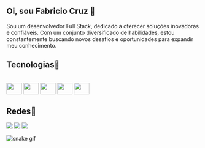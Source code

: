 ## Oi, sou Fabricio Cruz 👋

Sou um desenvolvedor Full Stack, dedicado a oferecer soluções inovadoras e confiáveis. Com um conjunto diversificado de habilidades, estou constantemente buscando novos desafios e oportunidades para expandir meu conhecimento. 

## Tecnologias🚀

<div style="display: inline_block"><br>
  <img aling="center"  height="30" width="40" src="https://cdn.jsdelivr.net/gh/devicons/devicon@latest/icons/html5/html5-original.svg" />
  <img aling="center"  height="30" width="40" src="https://cdn.jsdelivr.net/gh/devicons/devicon@latest/icons/javascript/javascript-original.svg" />
  <img aling="center"  height="30" width="40" src="https://cdn.jsdelivr.net/gh/devicons/devicon@latest/icons/css3/css3-original.svg" />
  <img aling="center"  height="30" width="40" src="https://cdn.jsdelivr.net/gh/devicons/devicon@latest/icons/azuresqldatabase/azuresqldatabase-original.svg" />
  <img aling="center"  height="30" width="40" src="https://cdn.jsdelivr.net/gh/devicons/devicon@latest/icons/csharp/csharp-original.svg" /> 
</div>

## Redes📱

<div>
  <a href="https://www.linkedin.com/in/fabricio-cruz-987800160/"><img src="https://img.shields.io/badge/LinkedIn-0077B5?style=for-the-badge&logo=linkedin&logoColor=white"></a>
  <a href="https://twitter.com/fabriciocruzc1"><img src="https://img.shields.io/badge/Twitter-1DA1F2?style=for-the-badge&logo=twitter&logoColor=white"></a>
  <a href="https://www.instagram.com/fabriciocruz10/"><img src="https://img.shields.io/badge/Instagram-E4405F?style=for-the-badge&logo=instagram&logoColor=white"></a>
</div>

![snake gif](https://github.com/fabriciocruzc/fabriciocuzc/blob/output/github-contribution-grid-snake.svg)
